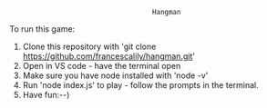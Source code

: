                                        Hangman


To run this game:
1) Clone this repository with 'git clone https://github.com/francescalily/hangman.git'
2) Open in VS code - have the terminal open
3) Make sure you have node installed with 'node -v'
4) Run 'node index.js' to play - follow the prompts in the terminal.
5) Have fun:--)
